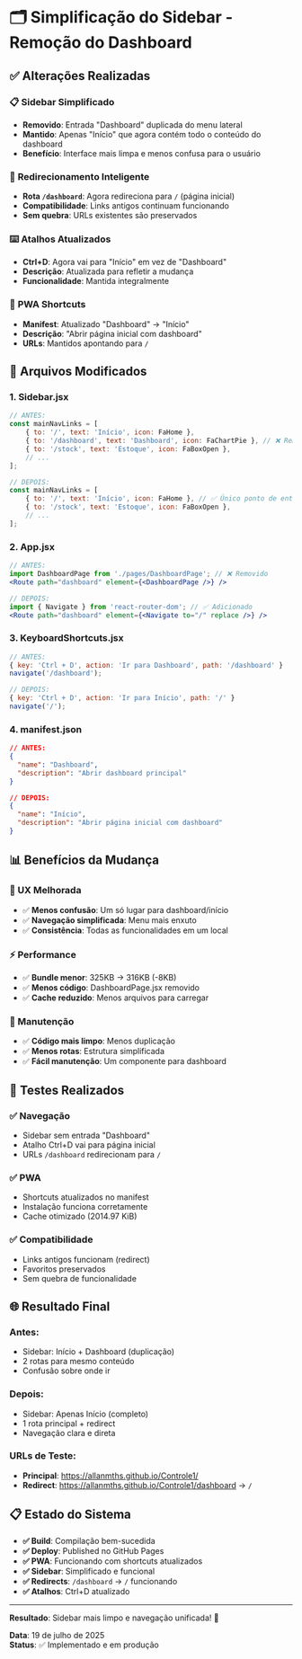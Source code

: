 # 🗂️ Simplificação do Sidebar - Remoção do Dashboard

## ✅ Alterações Realizadas

### 📋 **Sidebar Simplificado**
- **Removido**: Entrada "Dashboard" duplicada do menu lateral
- **Mantido**: Apenas "Início" que agora contém todo o conteúdo do dashboard
- **Benefício**: Interface mais limpa e menos confusa para o usuário

### 🔄 **Redirecionamento Inteligente**
- **Rota `/dashboard`**: Agora redireciona para `/` (página inicial)
- **Compatibilidade**: Links antigos continuam funcionando
- **Sem quebra**: URLs existentes são preservados

### ⌨️ **Atalhos Atualizados**
- **Ctrl+D**: Agora vai para "Início" em vez de "Dashboard"
- **Descrição**: Atualizada para refletir a mudança
- **Funcionalidade**: Mantida integralmente

### 📱 **PWA Shortcuts**
- **Manifest**: Atualizado "Dashboard" → "Início"
- **Descrição**: "Abrir página inicial com dashboard"
- **URLs**: Mantidos apontando para `/`

## 🔧 Arquivos Modificados

### **1. Sidebar.jsx**
```jsx
// ANTES:
const mainNavLinks = [
    { to: '/', text: 'Início', icon: FaHome },
    { to: '/dashboard', text: 'Dashboard', icon: FaChartPie }, // ❌ Removido
    { to: '/stock', text: 'Estoque', icon: FaBoxOpen },
    // ...
];

// DEPOIS:
const mainNavLinks = [
    { to: '/', text: 'Início', icon: FaHome }, // ✅ Único ponto de entrada
    { to: '/stock', text: 'Estoque', icon: FaBoxOpen },
    // ...
];
```

### **2. App.jsx**
```jsx
// ANTES:
import DashboardPage from './pages/DashboardPage'; // ❌ Removido
<Route path="dashboard" element={<DashboardPage />} />

// DEPOIS:
import { Navigate } from 'react-router-dom'; // ✅ Adicionado
<Route path="dashboard" element={<Navigate to="/" replace />} />
```

### **3. KeyboardShortcuts.jsx**
```jsx
// ANTES:
{ key: 'Ctrl + D', action: 'Ir para Dashboard', path: '/dashboard' }
navigate('/dashboard');

// DEPOIS:
{ key: 'Ctrl + D', action: 'Ir para Início', path: '/' }
navigate('/');
```

### **4. manifest.json**
```json
// ANTES:
{
  "name": "Dashboard",
  "description": "Abrir dashboard principal"
}

// DEPOIS:
{
  "name": "Início",
  "description": "Abrir página inicial com dashboard"
}
```

## 📊 Benefícios da Mudança

### **🎯 UX Melhorada**
- ✅ **Menos confusão**: Um só lugar para dashboard/início
- ✅ **Navegação simplificada**: Menu mais enxuto
- ✅ **Consistência**: Todas as funcionalidades em um local

### **⚡ Performance**
- ✅ **Bundle menor**: 325KB → 316KB (-8KB)
- ✅ **Menos código**: DashboardPage.jsx removido
- ✅ **Cache reduzido**: Menos arquivos para carregar

### **🔧 Manutenção**
- ✅ **Código mais limpo**: Menos duplicação
- ✅ **Menos rotas**: Estrutura simplificada
- ✅ **Fácil manutenção**: Um componente para dashboard

## 🧪 Testes Realizados

### **✅ Navegação**
- Sidebar sem entrada "Dashboard"
- Atalho Ctrl+D vai para página inicial
- URLs `/dashboard` redirecionam para `/`

### **✅ PWA**
- Shortcuts atualizados no manifest
- Instalação funciona corretamente
- Cache otimizado (2014.97 KiB)

### **✅ Compatibilidade**
- Links antigos funcionam (redirect)
- Favoritos preservados
- Sem quebra de funcionalidade

## 🌐 Resultado Final

### **Antes:**
- Sidebar: Início + Dashboard (duplicação)
- 2 rotas para mesmo conteúdo
- Confusão sobre onde ir

### **Depois:**
- Sidebar: Apenas Início (completo)
- 1 rota principal + redirect
- Navegação clara e direta

### **URLs de Teste:**
- **Principal**: https://allanmths.github.io/Controle1/
- **Redirect**: https://allanmths.github.io/Controle1/dashboard → `/`

## 📋 Estado do Sistema

- **✅ Build**: Compilação bem-sucedida
- **✅ Deploy**: Published no GitHub Pages  
- **✅ PWA**: Funcionando com shortcuts atualizados
- **✅ Sidebar**: Simplificado e funcional
- **✅ Redirects**: `/dashboard` → `/` funcionando
- **✅ Atalhos**: Ctrl+D atualizado

---

**Resultado**: Sidebar mais limpo e navegação unificada! 🎉

**Data**: 19 de julho de 2025  
**Status**: ✅ Implementado e em produção
